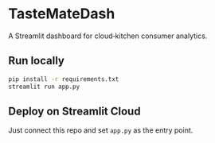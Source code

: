 
# TasteMateDash

A Streamlit dashboard for cloud‑kitchen consumer analytics.

## Run locally
```bash
pip install -r requirements.txt
streamlit run app.py
```

## Deploy on Streamlit Cloud
Just connect this repo and set `app.py` as the entry point.
